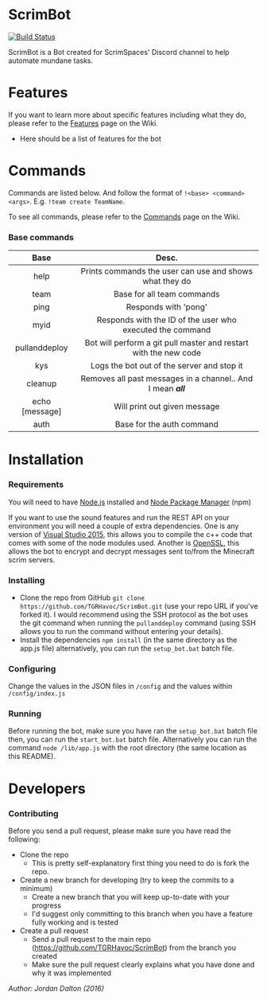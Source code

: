# ScrimBot

[![Build Status](https://travis-ci.com/TGRHavoc/ScrimBot.svg?token=wyuYpSCuzVuHZspeAGmc&branch=master)](https://travis-ci.com/TGRHavoc/ScrimBot)

ScrimBot is a Bot created for ScrimSpaces' Discord channel to help automate mundane tasks.

# Features
If you want to learn more about specific features including what they do, please refer to the [Features](https://github.com/TGRHavoc/ScrimBot/wiki/Features) page on the Wiki.

* Here should be a list of features for the bot

# Commands
Commands are listed below. And follow the format of `!<base> <command> <args>`. E.g. `!team create TeamName`.

To see all commands, please refer to the [Commands](https://github.com/TGRHavoc/ScrimBot/wiki/Commands) page on the Wiki.

### Base commands
| Base | Desc. |
|:----:|:----:|
| help | Prints commands the user can use and shows what they do |
| team | Base for all team commands |
| ping | Responds with 'pong' |
| myid | Responds with the ID of the user who executed the command |
| pullanddeploy | Bot will perform a git pull master and restart with the new code |
| kys | Logs the bot out of the server and stop it |
| cleanup | Removes all past messages in a channel.. And I mean _**all**_ |
| echo [message] | Will print out given message |
| auth | Base for the auth command |

# Installation

### Requirements
You will need to have [Node.js](https://nodejs.org/en/) installed and
[Node Package Manager](https://docs.npmjs.com/getting-started/installing-node) (npm)

If you want to use the sound features and run the REST API on your environment you will need a couple of extra dependencies. One is any version of [Visual Studio 2015](https://www.visualstudio.com/en-us/products/vs-2015-product-editions.aspx), this allows you to compile the c++ code that comes with some of the node modules used. Another is [OpenSSL](http://slproweb.com/products/Win32OpenSSL.html), this allows the bot to encrypt and decrypt messages sent to/from the Minecraft scrim servers.

### Installing
* Clone the repo from GitHub `git clone https://github.com/TGRHavoc/ScrimBot.git` (use your repo URL if you've forked it). I would recommend using the SSH protocol as the bot uses the git command when running the `pullanddeploy` command (using SSH allows you to run the command without entering your details).
* Install the dependencies `npm install` (in the same directory as the app.js file) alternatively, you can run the `setup_bot.bat` batch file.

### Configuring
Change the values in the JSON files in `/config` and the values within `/config/index.js`

### Running
Before running the bot, make sure you have ran the `setup_bot.bat` batch file then, you can run the `start_bot.bat` batch file. Alternatively you can run the command `node /lib/app.js` with the root directory (the same location as this README).


# Developers
### Contributing
Before you send a pull request, please make sure you have read the following:
* Clone the repo
  * This is pretty self-explanatory first thing you need to do is fork the repo.
* Create a new branch for developing (try to keep the commits to a minimum)
  * Create a new branch that you will keep up-to-date with your progress
  * I'd suggest only committing to this branch when you have a feature fully working and is tested
* Create a pull request
  * Send a pull request to the main repo (https://github.com/TGRHavoc/ScrimBot) from the branch you created
  * Make sure the pull request clearly explains what you have done and why it was implemented


*Author: Jordan Dalton (2016)*

